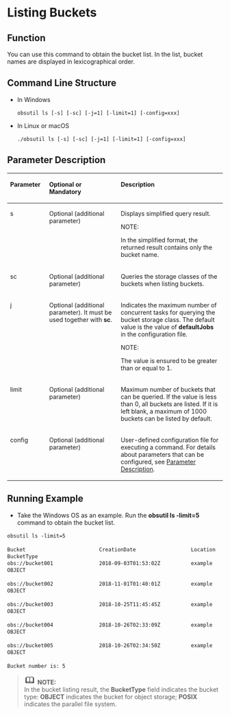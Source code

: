 # Listing Buckets<a name="EN-US_TOPIC_0141181363"></a>

## Function<a name="section1479112110815"></a>

You can use this command to obtain the bucket list. In the list, bucket names are displayed in lexicographical order.

## Command Line Structure<a name="section1220752192216"></a>

-   In Windows

    ```
    obsutil ls [-s] [-sc] [-j=1] [-limit=1] [-config=xxx]
    ```

-   In Linux or macOS

    ```
    ./obsutil ls [-s] [-sc] [-j=1] [-limit=1] [-config=xxx]
    ```


## Parameter Description<a name="section6559191102418"></a>

<a name="table10831182114445"></a>
<table><thead align="left"><tr id="row683212154419"><th class="cellrowborder" valign="top" width="18.09%" id="mcps1.1.4.1.1"><p id="p118329219446"><a name="p118329219446"></a><a name="p118329219446"></a>Parameter</p>
</th>
<th class="cellrowborder" valign="top" width="33.18%" id="mcps1.1.4.1.2"><p id="p15137125919108"><a name="p15137125919108"></a><a name="p15137125919108"></a>Optional or Mandatory</p>
</th>
<th class="cellrowborder" valign="top" width="48.730000000000004%" id="mcps1.1.4.1.3"><p id="p12832121184414"><a name="p12832121184414"></a><a name="p12832121184414"></a>Description</p>
</th>
</tr>
</thead>
<tbody><tr id="row167881281811"><td class="cellrowborder" valign="top" width="18.09%" headers="mcps1.1.4.1.1 "><p id="p37889281012"><a name="p37889281012"></a><a name="p37889281012"></a>s</p>
</td>
<td class="cellrowborder" valign="top" width="33.18%" headers="mcps1.1.4.1.2 "><p id="p177888281316"><a name="p177888281316"></a><a name="p177888281316"></a>Optional (additional parameter)</p>
</td>
<td class="cellrowborder" valign="top" width="48.730000000000004%" headers="mcps1.1.4.1.3 "><p id="p1378816281111"><a name="p1378816281111"></a><a name="p1378816281111"></a>Displays simplified query result.</p>
<div class="note" id="note1452085114212"><a name="note1452085114212"></a><a name="note1452085114212"></a><span class="notetitle"> NOTE: </span><div class="notebody"><p id="p252035122111"><a name="p252035122111"></a><a name="p252035122111"></a>In the simplified format, the returned result contains only the bucket name.</p>
</div></div>
</td>
</tr>
<tr id="row03718287317"><td class="cellrowborder" valign="top" width="18.09%" headers="mcps1.1.4.1.1 "><p id="p93721828432"><a name="p93721828432"></a><a name="p93721828432"></a>sc</p>
</td>
<td class="cellrowborder" valign="top" width="33.18%" headers="mcps1.1.4.1.2 "><p id="p15372132812313"><a name="p15372132812313"></a><a name="p15372132812313"></a>Optional (additional parameter)</p>
</td>
<td class="cellrowborder" valign="top" width="48.730000000000004%" headers="mcps1.1.4.1.3 "><p id="p13372228533"><a name="p13372228533"></a><a name="p13372228533"></a>Queries the storage classes of the buckets when listing buckets.</p>
</td>
</tr>
<tr id="row191337306418"><td class="cellrowborder" valign="top" width="18.09%" headers="mcps1.1.4.1.1 "><p id="p1913323010414"><a name="p1913323010414"></a><a name="p1913323010414"></a>j</p>
</td>
<td class="cellrowborder" valign="top" width="33.18%" headers="mcps1.1.4.1.2 "><p id="p171337309410"><a name="p171337309410"></a><a name="p171337309410"></a>Optional (additional parameter). It must be used together with <strong id="b770944718612"><a name="b770944718612"></a><a name="b770944718612"></a>sc</strong>.</p>
</td>
<td class="cellrowborder" valign="top" width="48.730000000000004%" headers="mcps1.1.4.1.3 "><p id="p1513363013419"><a name="p1513363013419"></a><a name="p1513363013419"></a>Indicates the maximum number of concurrent tasks for querying the bucket storage class. The default value is the value of <strong id="b129310433513"><a name="b129310433513"></a><a name="b129310433513"></a>defaultJobs</strong> in the configuration file.</p>
<div class="note" id="note891964620819"><a name="note891964620819"></a><a name="note891964620819"></a><span class="notetitle"> NOTE: </span><div class="notebody"><p id="p1091964618820"><a name="p1091964618820"></a><a name="p1091964618820"></a>The value is ensured to be greater than or equal to 1.</p>
</div></div>
</td>
</tr>
<tr id="row918019240510"><td class="cellrowborder" valign="top" width="18.09%" headers="mcps1.1.4.1.1 "><p id="p1918111241654"><a name="p1918111241654"></a><a name="p1918111241654"></a>limit</p>
</td>
<td class="cellrowborder" valign="top" width="33.18%" headers="mcps1.1.4.1.2 "><p id="p218113247513"><a name="p218113247513"></a><a name="p218113247513"></a>Optional (additional parameter)</p>
</td>
<td class="cellrowborder" valign="top" width="48.730000000000004%" headers="mcps1.1.4.1.3 "><p id="p310214615616"><a name="p310214615616"></a><a name="p310214615616"></a>Maximum number of buckets that can be queried. If the value is less than 0, all buckets are listed. If it is left blank, a maximum of 1000 buckets can be listed by default.</p>
</td>
</tr>
<tr id="row617302812339"><td class="cellrowborder" valign="top" width="18.09%" headers="mcps1.1.4.1.1 "><p id="p153951131317"><a name="p153951131317"></a><a name="p153951131317"></a>config</p>
</td>
<td class="cellrowborder" valign="top" width="33.18%" headers="mcps1.1.4.1.2 "><p id="p12395135316"><a name="p12395135316"></a><a name="p12395135316"></a>Optional (additional parameter)</p>
</td>
<td class="cellrowborder" valign="top" width="48.730000000000004%" headers="mcps1.1.4.1.3 "><p id="p43952034313"><a name="p43952034313"></a><a name="p43952034313"></a>User-defined configuration file for executing a command. For details about parameters that can be configured, see <a href="parameter-description.md">Parameter Description</a>.</p>
</td>
</tr>
</tbody>
</table>

## Running Example<a name="section15899161919244"></a>

-   Take the Windows OS as an example. Run the  **obsutil ls -limit=5**  command to obtain the bucket list.

```
obsutil ls -limit=5

Bucket                        CreationDate                  Location         BucketType   
obs://bucket001               2018-09-03T01:53:02Z          example          OBJECT   

obs://bucket002               2018-11-01T01:40:01Z          example          OBJECT      

obs://bucket003               2018-10-25T11:45:45Z          example          OBJECT       

obs://bucket004               2018-10-26T02:33:09Z          example          OBJECT      

obs://bucket005               2018-10-26T02:34:50Z          example          OBJECT      
         
Bucket number is: 5
```

>![](public_sys-resources/icon-note.gif) **NOTE:**   
>In the bucket listing result, the  **BucketType**  field indicates the bucket type:  **OBJECT**  indicates the bucket for object storage;  **POSIX**  indicates the parallel file system.  

